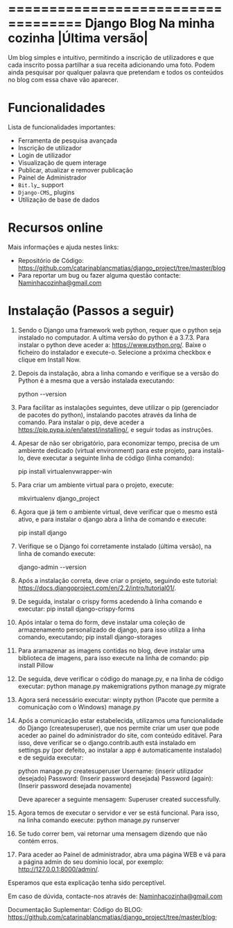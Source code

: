 ===================================
Django Blog Na minha cozinha |Última versão|
===================================

Um blog simples e intuitivo, permitindo a inscrição de utilizadores e que cada inscrito possa partilhar a sua receita adicionando uma foto.
Podem ainda pesquisar por qualquer palavra que pretendam e todos os conteúdos no blog com essa chave vão aparecer.


Funcionalidades
========

Lista de funcionalidades importantes:

* Ferramenta de pesquisa avançada
* Inscrição de utilizador
* Login de utilizador
* Visualização de quem interage
* Publicar, atualizar e remover publicação
* Painel de Administrador
* `Bit.ly`_ support
* `Django-CMS`_ plugins
* Utilização de base de dados

Recursos online
================

Mais informações e ajuda nestes links:

* Repositório de Código: https://github.com/catarinablancmatias/django_project/tree/master/blog
* Para reportar um bug ou fazer alguma questão contacte: Naminhacozinha@gmail.com

Instalação (Passos a seguir)
========

1. Sendo o Django uma framework web python, requer que o python seja instalado no computador. A ultima versão do python é a 3.7.3.
Para instalar o python deve aceder a: https://www.python.org/.
Baixe o ficheiro do instalador e execute-o. Selecione a próxima checkbox e clique em Install Now.

2. Depois da instalação, abra a linha comando e verifique se a versão do Python é a mesma que a versão instalada executando:

    python --version

3. Para facilitar as instalações seguintes, deve utilizar o pip (gerenciador de pacotes do python), instalando pacotes através da linha de comando.
Para instalar o pip, deve aceder a https://pip.pypa.io/en/latest/installing/, e seguir todas as instruções.

4. Apesar de não ser obrigatório, para economizar tempo, precisa de um ambiente dedicado (virtual environment) para este projeto, para instalá-lo, deve executar a seguinte linha de código (linha comando):
    
    pip install virtualenvwrapper-win

5. Para criar um ambiente virtual para o projeto, execute: 

    mkvirtualenv django_project

6. Agora que já tem o ambiente virtual, deve verificar que o mesmo está ativo, e para instalar o django abra a linha de comando e execute: 

    pip install django

7. Verifique se o Django foi corretamente instalado (última versão), na linha de comando execute:

    django-admin --version

8. Após a instalação correta, deve criar o projeto, seguindo este tutorial: https://docs.djangoproject.com/en/2.2/intro/tutorial01/.

9. De seguida, instalar o crispy forms acedendo à linha comando e executar:
    pip install django-crispy-forms

10. Após intalar o tema do form, deve instalar uma coleção de armazenamento personalizado de django, para isso utiliza a linha comando, executando;
    pip install django-storages
    
11. Para aramazenar as imagens contidas no blog, deve instalar uma biblioteca de imagens, para isso execute na linha de comando:
    pip install Pillow
        
12. De seguida, deve verificar o código do manage.py, e na linha de código executar:
    python manage.py 
    makemigrations
    python manage.py migrate
    
13. Agora será necessário executar:
    winpty python (Pacote que permite a comunicação com o Windows)
    manage.py
    
14. Após a comunicação estar estabelecida, utilizamos uma funcionalidade do Django (createsuperuser), que nos permite criar um user que pode aceder ao painel do administrador do site, com conteúdo editável. Para isso, deve verificar se o django.contrib.auth está instalado em settings.py (por defeito, ao instalar a app é automaticamente instalado) e de seguida executar:

    python manage.py createsuperuser
        Username: (inserir utilizador desejado)
    Password: (Inserir password desejada)
    Password (again): (Inserir password desejada novamente)
    
    Deve aparecer a seguinte mensagem:
Superuser created successfully.

15. Agora temos de executar o servidor e ver se está funcional. Para isso, na linha comando execute:
    python manage.py runserver

16. Se tudo correr bem, vai retornar uma mensagem dizendo que não contém erros.

17. Para aceder ao Painel de administrador, abra uma página WEB e vá para a página admin do seu domínio local, por exemplo: http://127.0.0.1:8000/admin/. 

Esperamos que esta explicação tenha sido perceptível. 

Em caso de dúvida, contacte-nos através de: Naminhacozinha@gmail.com
  
Documentação Suplementar:
  Código do BLOG: https://github.com/catarinablancmatias/django_project/tree/master/blog;
